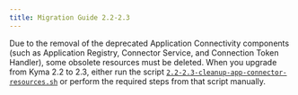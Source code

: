 ```yaml
---
title: Migration Guide 2.2-2.3
---
```


Due to the removal of the deprecated Application Connectivity components (such as Application Registry, Connector Service, and Connection Token Handler), some obsolete resources must be deleted.
When you upgrade from Kyma 2.2 to 2.3, either run the script [`2.2-2.3-cleanup-app-connector-resources.sh`](https://github.com/kyma-project/kyma/blob/release-2.3/docs/assets/2.2-2.3-cleanup-app-connector-resources.sh) or perform the required steps from that script manually.
